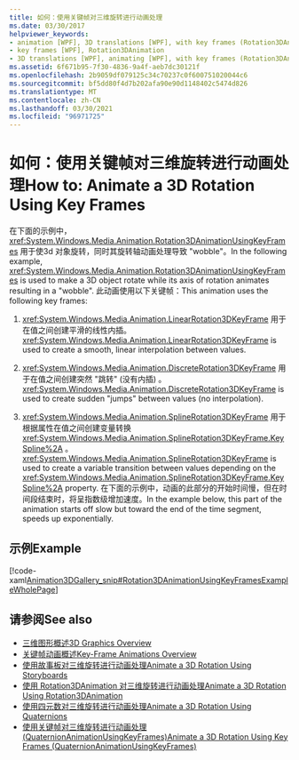 ```yaml
---
title: 如何：使用关键帧对三维旋转进行动画处理
ms.date: 03/30/2017
helpviewer_keywords:
- animation [WPF], 3D translations [WPF], with key frames (Rotation3DAnimation)
- key frames [WPF], Rotation3DAnimation
- 3D translations [WPF], animating [WPF], with key frames (Rotation3DAnimation)
ms.assetid: 6f671b95-7f30-4836-9a4f-aeb7dc30121f
ms.openlocfilehash: 2b9059df079125c34c70237c0f600751020044c6
ms.sourcegitcommit: bf5dd80f4d7b202afa90e90d1148402c5474d826
ms.translationtype: MT
ms.contentlocale: zh-CN
ms.lasthandoff: 03/30/2021
ms.locfileid: "96971725"
---
```

# <a name="how-to-animate-a-3d-rotation-using-key-frames"></a><span data-ttu-id="ace53-102">如何：使用关键帧对三维旋转进行动画处理</span><span class="sxs-lookup"><span data-stu-id="ace53-102">How to: Animate a 3D Rotation Using Key Frames</span></span>
<span data-ttu-id="ace53-103">在下面的示例中， <xref:System.Windows.Media.Animation.Rotation3DAnimationUsingKeyFrames> 用于使3d 对象旋转，同时其旋转轴动画处理导致 "wobble"。</span><span class="sxs-lookup"><span data-stu-id="ace53-103">In the following example, <xref:System.Windows.Media.Animation.Rotation3DAnimationUsingKeyFrames> is used to make a 3D object rotate while its axis of rotation animates resulting in a "wobble".</span></span> <span data-ttu-id="ace53-104">此动画使用以下关键帧：</span><span class="sxs-lookup"><span data-stu-id="ace53-104">This animation uses the following key frames:</span></span>  
  
1. <span data-ttu-id="ace53-105"><xref:System.Windows.Media.Animation.LinearRotation3DKeyFrame> 用于在值之间创建平滑的线性内插。</span><span class="sxs-lookup"><span data-stu-id="ace53-105"><xref:System.Windows.Media.Animation.LinearRotation3DKeyFrame> is used to create a smooth, linear interpolation between values.</span></span>  
  
2. <span data-ttu-id="ace53-106"><xref:System.Windows.Media.Animation.DiscreteRotation3DKeyFrame> 用于在值之间创建突然 "跳转" (没有内插) 。</span><span class="sxs-lookup"><span data-stu-id="ace53-106"><xref:System.Windows.Media.Animation.DiscreteRotation3DKeyFrame> is used to create sudden "jumps" between values (no interpolation).</span></span>  
  
3. <span data-ttu-id="ace53-107"><xref:System.Windows.Media.Animation.SplineRotation3DKeyFrame> 用于根据属性在值之间创建变量转换 <xref:System.Windows.Media.Animation.SplineRotation3DKeyFrame.KeySpline%2A> 。</span><span class="sxs-lookup"><span data-stu-id="ace53-107"><xref:System.Windows.Media.Animation.SplineRotation3DKeyFrame> is used to create a variable transition between values depending on the <xref:System.Windows.Media.Animation.SplineRotation3DKeyFrame.KeySpline%2A> property.</span></span> <span data-ttu-id="ace53-108">在下面的示例中，动画的此部分的开始时间慢，但在时间段结束时，将呈指数级增加速度。</span><span class="sxs-lookup"><span data-stu-id="ace53-108">In the example below, this part of the animation starts off slow but toward the end of the time segment, speeds up exponentially.</span></span>  
  
## <a name="example"></a><span data-ttu-id="ace53-109">示例</span><span class="sxs-lookup"><span data-stu-id="ace53-109">Example</span></span>  
 [!code-xaml[Animation3DGallery_snip#Rotation3DAnimationUsingKeyFramesExampleWholePage](~/samples/snippets/csharp/VS_Snippets_Wpf/Animation3DGallery_snip/CS/Rotation3DAnimationUsingKeyFramesExample.xaml#rotation3danimationusingkeyframesexamplewholepage)]  
  
## <a name="see-also"></a><span data-ttu-id="ace53-110">请参阅</span><span class="sxs-lookup"><span data-stu-id="ace53-110">See also</span></span>

- [<span data-ttu-id="ace53-111">三维图形概述</span><span class="sxs-lookup"><span data-stu-id="ace53-111">3D Graphics Overview</span></span>](3-d-graphics-overview.md)
- [<span data-ttu-id="ace53-112">关键帧动画概述</span><span class="sxs-lookup"><span data-stu-id="ace53-112">Key-Frame Animations Overview</span></span>](key-frame-animations-overview.md)
- [<span data-ttu-id="ace53-113">使用故事板对三维旋转进行动画处理</span><span class="sxs-lookup"><span data-stu-id="ace53-113">Animate a 3D Rotation Using Storyboards</span></span>](how-to-animate-a-3-d-rotation-using-storyboards.md)
- [<span data-ttu-id="ace53-114">使用 Rotation3DAnimation 对三维旋转进行动画处理</span><span class="sxs-lookup"><span data-stu-id="ace53-114">Animate a 3D Rotation Using Rotation3DAnimation</span></span>](how-to-animate-a-3-d-rotation-using-rotation3danimation.md)
- [<span data-ttu-id="ace53-115">使用四元数对三维旋转进行动画处理</span><span class="sxs-lookup"><span data-stu-id="ace53-115">Animate a 3D Rotation Using Quaternions</span></span>](how-to-animate-a-3-d-rotation-using-quaternions.md)
- [<span data-ttu-id="ace53-116">使用关键帧对三维旋转进行动画处理 (QuaternionAnimationUsingKeyFrames)</span><span class="sxs-lookup"><span data-stu-id="ace53-116">Animate a 3D Rotation Using Key Frames (QuaternionAnimationUsingKeyFrames)</span></span>](animate-a-3-d-rotation-quaternionanimationusingkeyframes.md)

